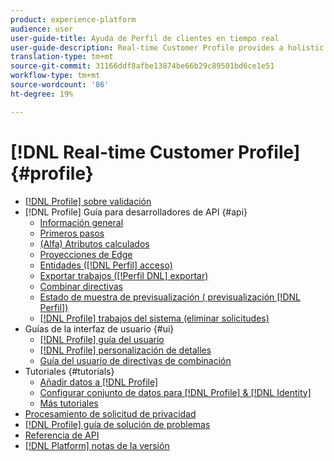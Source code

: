 ```yaml
---
product: experience-platform
audience: user
user-guide-title: Ayuda de Perfil de clientes en tiempo real
user-guide-description: Real-time Customer Profile provides a holistic view of each individual customer by combining data from multiple channels, including online, offline, CRM, and third-party data. Profile allows you to consolidate your disparate customer data into a unified view offering an actionable, timestamped account of every customer interaction.
translation-type: tm+mt
source-git-commit: 31166ddf8afbe13874be66b29c89501bd6ce1e51
workflow-type: tm+mt
source-wordcount: '86'
ht-degree: 19%

---
```



# [!DNL Real-time Customer Profile] {#profile}

* [[!DNL Profile] sobre validación](home.md)
* [!DNL Profile] Guía para desarrolladores de API {#api}
   * [Información general](api/overview.md)
   * [Primeros pasos](api/getting-started.md)
   * [(Alfa) Atributos calculados](api/computed-attributes.md)
   * [Proyecciones de Edge](api/edge-projections.md)
   * [Entidades ([!DNL Perfil] acceso)](api/entities.md)
   * [Exportar trabajos ([!Perfil DNL] exportar)](api/export-jobs.md)
   * [Combinar directivas](api/merge-policies.md)
   * [Estado de muestra de previsualización ( previsualización [!DNL Perfil])](api/preview-sample-status.md)
   * [[!DNL Profile] trabajos del sistema (eliminar solicitudes)](api/profile-system-jobs.md)
* Guías de la interfaz de usuario {#ui}
   * [[!DNL Profile] guía del usuario](ui/user-guide.md)
   * [[!DNL Profile] personalización de detalles](ui/profile-customization.md)
   * [Guía del usuario de directivas de combinación](ui/merge-policies.md)
* Tutoriales {#tutorials}
   * [Añadir datos a [!DNL Profile]](tutorials/add-profile-data.md)
   * [Configurar conjunto de datos para [!DNL Profile] &amp; [!DNL Identity]](tutorials/dataset-configuration.md)
   * [Más tutoriales](https://docs.adobe.com/content/help/es-ES/experience-platform/tutorials/home.html)
* [Procesamiento de solicitud de privacidad](privacy.md)
* [[!DNL Profile] guía de solución de problemas](troubleshooting.md)
* [Referencia de API](https://www.adobe.io/apis/experienceplatform/home/api-reference.html#!acpdr/swagger-specs/real-time-customer-profile.yaml)
* [[!DNL Platform] notas de la versión](https://www.adobe.com/go/platform-release-notes-en)